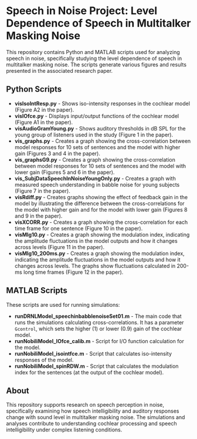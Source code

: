 # Speech in Noise Project: Level Dependence of Speech in Multitalker Masking Noise

This repository contains Python and MATLAB scripts used for analyzing speech in noise, specifically studying the level dependence of speech in multitalker masking noise. The scripts generate various figures and results presented in the associated research paper.

## Python Scripts

- **visIsoIntResp.py** - Shows iso-intensity responses in the cochlear model (Figure A2 in the paper).
- **visIOfce.py** - Displays input/output functions of the cochlear model (Figure A1 in the paper).
- **visAudioGramYoung.py** - Shows auditory thresholds in dB SPL for the young group of listeners used in the study (Figure 1 in the paper).
- **vis_graphs.py** - Creates a graph showing the cross-correlation between model responses for 10 sets of sentences and the model with higher gain (Figures 3 and 4 in the paper).
- **vis_graphsG9.py** - Creates a graph showing the cross-correlation between model responses for 10 sets of sentences and the model with lower gain (Figures 5 and 6 in the paper).
- **vis_SubjDataSpeechInNoiseYoungOnly.py** - Creates a graph with measured speech understanding in babble noise for young subjects (Figure 7 in the paper).
- **visRdiff.py** - Creates graphs showing the effect of feedback gain in the model by illustrating the difference between the cross-correlations for the model with higher gain and for the model with lower gain (Figures 8 and 9 in the paper).
- **visXCORR.py** - Creates a graph showing the cross-correlation for each time frame for one sentence (Figure 10 in the paper).
- **visMIg10.py** - Creates a graph showing the modulation index, indicating the amplitude fluctuations in the model outputs and how it changes across levels (Figure 11 in the paper).
- **visMIg10_200ms.py** - Creates a graph showing the modulation index, indicating the amplitude fluctuations in the model outputs and how it changes across levels. The graphs show fluctuations calculated in 200-ms long time frames (Figure 12 in the paper).

## MATLAB Scripts

These scripts are used for running simulations:

- **runDRNLModel_speechinbabblenoiseSet01.m** - The main code that runs the simulations calculating cross-correlations. It has a parameter `Gcontrol`, which sets the higher (1) or lower (0.9) gain of the cochlear model.
- **runNobiliModel_IOfce_calib.m** - Script for I/O function calculation for the model.
- **runNobiliModel_isointfce.m** - Script that calculates iso-intensity responses of the model.
- **runNobiliModel_spinRDW.m** - Script that calculates the modulation index for the sentences (at the output of the cochlear model).

## About

This repository supports research on speech perception in noise, specifically examining how speech intelligibility and auditory responses change with sound level in multitalker masking noise. The simulations and analyses contribute to understanding cochlear processing and speech intelligibility under complex listening conditions.

